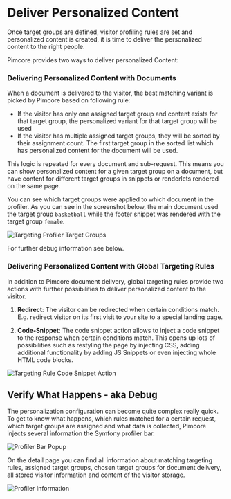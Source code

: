 # Deliver Personalized Content

Once target groups are defined, visitor profiling rules are set and personalized content is created, it is time to 
deliver the personalized content to the right people. 

Pimcore provides two ways to deliver personalized Content: 


### Delivering Personalized Content with Documents

When a document is delivered to the visitor, the best matching variant is picked by Pimcore based on following rule:    

* If the visitor has only one assigned target group and content exists for that target group, the personalized variant 
  for that target group will be used
* If the visitor has multiple assigned target groups, they will be sorted by their assignment count. The first target 
  group in the sorted list which has personalized content for the document will be used.
      
This logic is repeated for every document and sub-request. This means you can show personalized content for a given target
group on a document, but have content for different target groups in snippets or renderlets rendered on the same page. 

You can see which target groups were applied to which document in the profiler. As you can see in the screenshot below,
the main document used the target group `basketball` while the footer snippet was rendered with the target group `female`.

![Targeting Profiler Target Groups](../../../img/targeting_profiler_target_groups.png) 

For further debug information see below. 

### Delivering Personalized Content with Global Targeting Rules

In addition to Pimcore document delivery, global targeting rules provide two actions with further possibilities to 
deliver personalized content to the visitor.
 
1) **Redirect**: The visitor can be redirected when certain conditions match. E.g. redirect visitor on its first visit 
   to your site to a special landing page. 
  
2) **Code-Snippet**: The code snippet action allows to inject a code snippet to the response when certain conditions match.
   This opens up lots of possibilities such as restyling the page by injecting CSS, adding additional functionality by 
   adding JS Snippets or even injecting whole HTML code blocks.  
    
![Targeting Rule Code Snippet Action](../../img/targeting/targeting-rules-action2.jpg)



## Verify What Happens - aka Debug

The personalization configuration can become quite complex really quick. To get to know what happens, which rules matched
for a certain request, which target groups are assigned and what data is collected, Pimcore injects several information 
the Symfony profiler bar. 

![Profiler Bar Popup](../../img/targeting/profiler1.jpg)

On the detail page you can find all information about matching targeting rules, assigned target groups, chosen target 
groups for document delivery, all stored visitor information and content of the visitor storage. 

![Profiler Information](../../img/targeting/profiler2.jpg) 

